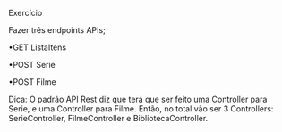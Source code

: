 Exercício

Fazer três endpoints APIs;

•GET ListaItens

•POST Serie

•POST Filme

Dica: O padrão API Rest diz que terá que ser feito uma Controller para Serie, e uma Controller para Filme.
Então, no total vão ser 3 Controllers: SerieController, FilmeController e BibliotecaController.
